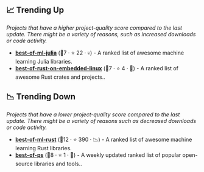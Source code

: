 ## 📈 Trending Up

_Projects that have a higher project-quality score compared to the last update. There might be a variety of reasons, such as increased downloads or code activity._

- <b><a href="https://github.com/e-tornike/best-of-ml-julia">best-of-ml-julia</a></b> (🥉7 ·  ⭐ 22 · 💀) - A ranked list of awesome machine learning Julia libraries.
- <b><a href="https://github.com/fkromer/best-of-rust-on-embedded-linux">best-of-rust-on-embedded-linux</a></b> (🥇7 ·  ⭐ 4 · 🐣) - A ranked list of awesome Rust crates and projects..

## 📉 Trending Down

_Projects that have a lower project-quality score compared to the last update. There might be a variety of reasons such as decreased downloads or code activity._

- <b><a href="https://github.com/e-tornike/best-of-ml-rust">best-of-ml-rust</a></b> (🥉12 ·  ⭐ 390 · 📉) - A ranked list of awesome machine learning Rust libraries.
- <b><a href="https://github.com/jinningwang/best-of-ps">best-of-ps</a></b> (🥉8 ·  ⭐ 1 · 🐣) - A weekly updated ranked list of popular open-source libraries and tools..

